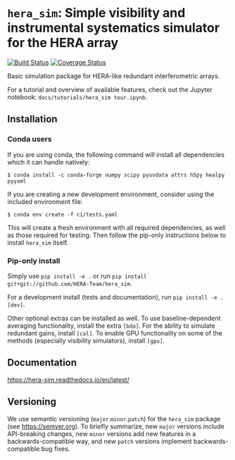 # `hera_sim`: Simple visibility and instrumental systematics simulator for the HERA array

[![Build Status](https://github.com/HERA-Team/hera_sim/workflows/Tests/badge.svg)](https://github.com/HERA-Team/hera_sim)
[![Coverage Status](https://coveralls.io/repos/github/HERA-Team/hera_sim/badge.svg?branch=master)](https://coveralls.io/github/HERA-Team/hera_sim?branch=master)

Basic simulation package for HERA-like redundant interferometric
arrays.

For a tutorial and overview of available features, check out the
Jupyter notebook: `docs/tutorials/hera_sim tour.ipynb`.

## Installation

### Conda users

If you are using conda, the following command will install all dependencies which it
can handle natively:

``$ conda install -c conda-forge numpy scipy pyuvdata attrs h5py healpy pyyaml``

If you are creating a new development environment, consider using the included environment
file:

``$ conda env create -f ci/tests.yaml``

This will create a fresh environment with all required dependencies, as well as those
required for testing. Then follow the pip-only instructions below to install `hera_sim`
itself.

### Pip-only install

Simply use ``pip install -e .`` or run
``pip install git+git://github.com/HERA-Team/hera_sim``.

For a development install (tests and documentation), run `pip install -e .[dev]`.

Other optional extras can be installed as well. To use baseline-dependent averaging
functionality, install the extra `[bda]`. For the ability to simulate redundant gains,
install `[cal]`. To enable GPU functionality on some of the methods (especially
visibility simulators), install `[gpu]`.
## Documentation

https://hera-sim.readthedocs.io/en/latest/

## Versioning

We use semantic versioning (`major`.`minor`.`patch`) for the `hera_sim` package (see
https://semver.org). To briefly summarize, new `major` versions include API-breaking
changes, new `minor` versions add new features in a backwards-compatible way, and new
`patch` versions implement backwards-compatible bug fixes.
